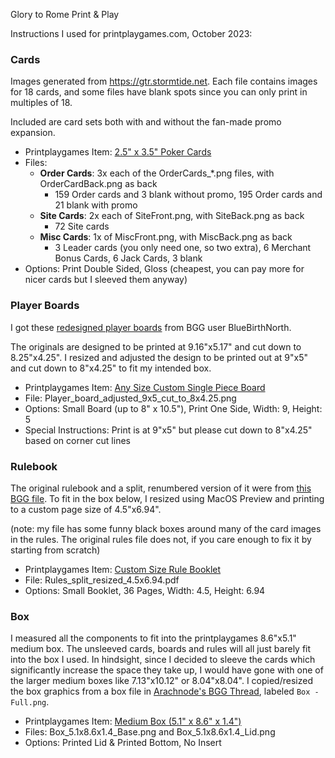Glory to Rome Print & Play

Instructions I used for printplaygames.com, October 2023:

### Cards
Images generated from https://gtr.stormtide.net. Each file contains images for 18 cards, and some files have blank spots since you can only print in multiples of 18.

Included are card sets both with and without the fan-made promo expansion.

- Printplaygames Item: [2.5" x 3.5" Poker Cards](https://www.printplaygames.com/product/poker-cards)
- Files:
  - **Order Cards**: 3x each of the OrderCards_*.png files, with OrderCardBack.png as back
    - 159 Order cards and 3 blank without promo, 195 Order cards and 21 blank with promo
  - **Site Cards**: 2x each of SiteFront.png, with SiteBack.png as back
    - 72 Site cards
  - **Misc Cards**: 1x of MiscFront.png, with MiscBack.png as back
    - 3 Leader cards (you only need one, so two extra), 6 Merchant Bonus Cards, 6 Jack Cards, 3 blank
- Options: Print Double Sided, Gloss (cheapest, you can pay more for nicer cards but I sleeved them anyway)

### Player Boards
I got these [redesigned player boards](https://boardgamegeek.com/filepage/215385/glory-rome-camp-player-aid) from BGG user BlueBirthNorth. 

The originals are designed to be printed at 9.16"x5.17" and cut down to 8.25"x4.25". I resized and adjusted the design to be printed out at 9"x5" and cut down to 8"x4.25" to fit my intended box.

- Printplaygames Item: [Any Size Custom Single Piece Board](https://www.printplaygames.com/product/board-custom-any-size-single-piece/) 
- File: Player_board_adjusted_9x5_cut_to_8x4.25.png
- Options: Small Board (up to 8" x 10.5"), Print One Side, Width: 9, Height: 5
- Special Instructions: Print is at 9"x5" but please cut down to 8"x4.25" based on corner cut lines

### Rulebook
The original rulebook and a split, renumbered version of it were from [this BGG file](https://boardgamegeek.com/filepage/78587/blackbox-edition-rulebook-pdf). To fit in the box below, I resized using MacOS Preview and printing to a custom page size of 4.5"x6.94".

(note: my file has some funny black boxes around many of the card images in the rules. The original rules file does not, if you care enough to fix it by starting from scratch)

- Printplaygames Item: [Custom Size Rule Booklet](https://www.printplaygames.com/product/custom-rule-booklet/)
- File: Rules_split_resized_4.5x6.94.pdf
- Options: Small Booklet, 36 Pages, Width: 4.5, Height: 6.94

### Box
I measured all the components to fit into the printplaygames 8.6"x5.1" medium box. The unsleeved cards, boards and rules will all just barely fit into the box I used. In hindsight, since I decided to sleeve the cards which significantly increase the space they take up, I would have gone with one of the larger medium boxes like 7.13"x10.12" or 8.04"x8.04". I copied/resized the box graphics from a box file in [Arachnode's BGG Thread](https://boardgamegeek.com/thread/1980739/my-glory-rome-reprint-story), labeled `Box - Full.png`. 

- Printplaygames Item: [Medium Box (5.1" x 8.6" x 1.4")](https://www.printplaygames.com/product/medium-box-5-1-x-8-6-x-1-4/)
- Files: Box_5.1x8.6x1.4_Base.png and Box_5.1x8.6x1.4_Lid.png
- Options: Printed Lid & Printed Bottom, No Insert


